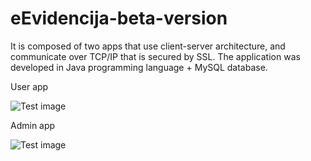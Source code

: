 # eEvidencija-beta-version
It is composed of two apps that use client-server architecture, and communicate over TCP/IP that is secured by SSL. The application was developed in Java programming language + MySQL database.

User app

![Test image](https://github.com/L4zarevic/eEvidencija-beta-version/blob/master/eEvidencija%20user.png)


Admin app

![Test image](https://github.com/L4zarevic/eEvidencija-beta-version/blob/master/eEvidencija%20admin.png)
